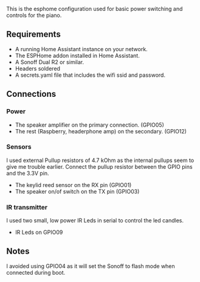 This is the esphome configuration used for basic power switching and controls for the piano.

## Requirements
* A running Home Assistant instance on your network.
* The ESPHome addon installed in Home Assistant.
* A Sonoff Dual R2 or similar.
* Headers soldered
* A secrets.yaml file that includes the wifi ssid and password.

## Connections
### Power
* The speaker amplifier on the primary connection. (GPIO05)
* The rest (Raspberry, headerphone amp) on the secondary. (GPIO12)
### Sensors
I used external Pullup resistors of 4.7 kOhm as the internal pullups seem to give me trouble earlier. Connect the pullup resistor between the GPIO pins and the 3.3V pin.
* The keylid reed sensor on the RX pin (GPIO01)
* The speaker on/of switch on the TX pin (GPIO03)
### IR transmitter
I used two small, low power IR Leds in serial to control the led candles.
* IR Leds on GPIO09

## Notes
I avoided using GPIO04 as it will set the Sonoff to flash mode when connected during boot. 
